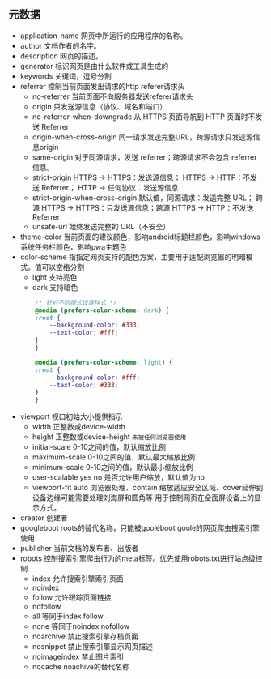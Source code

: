 ## 元数据

- application-name 网页中所运行的应用程序的名称。
- author 文档作者的名字。
- description 网页的描述。
- generator 标识网页是由什么软件或工具生成的 <meta name="generator" content="Vue.js">
- keywords 关键词，逗号分割
- referrer 控制当前页面发出请求的http referer请求头
    - no-referrer 当前页面不向服务器发送referer请求头
    - origin 只发送源信息（协议、域名和端口）
    - no-referrer-when-downgrade 从 HTTPS 页面导航到 HTTP 页面时不发送 Referrer
    - origin-when-cross-origin 同一请求发送完整URL，跨源请求只发送源信息origin
    - same-origin 对于同源请求，发送 referrer；跨源请求不会包含 referrer 信息。
    - strict-origin HTTPS → HTTPS：发送源信息； HTTPS → HTTP：不发送 Referrer； HTTP → 任何协议：发送源信息
    - strict-origin-when-cross-origin 默认值，同源请求：发送完整 URL； 跨源 HTTPS → HTTPS：只发送源信息；跨源 HTTPS → HTTP：不发送 Referrer
    - unsafe-url 始终发送完整的 URL（不安全）
- theme-color 当前页面的建议颜色，影响android标题栏颜色，影响windows系统任务栏颜色，影响pwa主题色
- color-scheme 指指定网页支持的配色方案，主要用于适配浏览器的明暗模式。值可以空格分割
    - light 支持亮色
    - dark 支持暗色
    ```css
        /* 针对不同模式设置样式 */
        @media (prefers-color-scheme: dark) {
        :root {
            --background-color: #333;
            --text-color: #fff;
        }
        }

        @media (prefers-color-scheme: light) {
        :root {
            --background-color: #fff;
            --text-color: #333;
        }
        }
    ```
- viewport 视口初始大小提供指示
    - width 正整数或device-width 
    - height 正整数或device-height `未被任何浏览器使用`
    - initial-scale 0-10之间的值，默认缩放比例
    - maximum-scale 0-10之间的值，默认最大缩放比例
    - minimum-scale 0-10之间的值，默认最小缩放比例
    - user-scalable yes no 是否允许用户缩放，默认值为no
    - viewport-fit auto 浏览器处理、contain 缩放适应安全区域、cover延伸到设备边缘可能需要处理刘海屏和圆角等 用于控制网页在全面屏设备上的显示方式。
- creator 创建者
- googleboot roots的替代名称，只能被gooleboot goole的网页爬虫搜索引擎使用
- publisher 当前文档的发布者、出版者
- robots 控制搜索引擎爬虫行为的meta标签。优先使用robots.txt进行站点级控制
    - index 允许搜索引擎索引页面
    - noindex
    - follow 允许跟踪页面链接
    - nofollow
    - all 等同于index follow
    - none 等同于noindex nofollow
    - noarchive 禁止搜索引擎存档页面
    - nosnippet 禁止搜索引擎显示网页描述
    - noimageindex 禁止图片索引
    - nocache noachive的替代名称